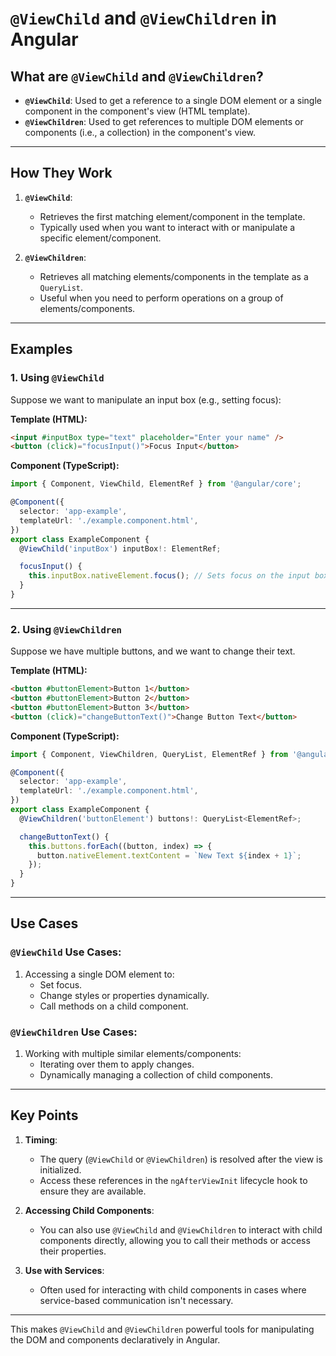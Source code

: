 
# `@ViewChild` and `@ViewChildren` in Angular

## What are `@ViewChild` and `@ViewChildren`?

- **`@ViewChild`**: Used to get a reference to a single DOM element or a single component in the component's view (HTML template).
- **`@ViewChildren`**: Used to get references to multiple DOM elements or components (i.e., a collection) in the component's view.

---

## How They Work

1. **`@ViewChild`**:
   - Retrieves the first matching element/component in the template.
   - Typically used when you want to interact with or manipulate a specific element/component.

2. **`@ViewChildren`**:
   - Retrieves all matching elements/components in the template as a `QueryList`.
   - Useful when you need to perform operations on a group of elements/components.

---

## Examples

### 1. Using `@ViewChild`
Suppose we want to manipulate an input box (e.g., setting focus):

**Template (HTML):**
```html
<input #inputBox type="text" placeholder="Enter your name" />
<button (click)="focusInput()">Focus Input</button>
```

**Component (TypeScript):**
```typescript
import { Component, ViewChild, ElementRef } from '@angular/core';

@Component({
  selector: 'app-example',
  templateUrl: './example.component.html',
})
export class ExampleComponent {
  @ViewChild('inputBox') inputBox!: ElementRef;

  focusInput() {
    this.inputBox.nativeElement.focus(); // Sets focus on the input box
  }
}
```

---

### 2. Using `@ViewChildren`
Suppose we have multiple buttons, and we want to change their text.

**Template (HTML):**
```html
<button #buttonElement>Button 1</button>
<button #buttonElement>Button 2</button>
<button #buttonElement>Button 3</button>
<button (click)="changeButtonText()">Change Button Text</button>
```

**Component (TypeScript):**
```typescript
import { Component, ViewChildren, QueryList, ElementRef } from '@angular/core';

@Component({
  selector: 'app-example',
  templateUrl: './example.component.html',
})
export class ExampleComponent {
  @ViewChildren('buttonElement') buttons!: QueryList<ElementRef>;

  changeButtonText() {
    this.buttons.forEach((button, index) => {
      button.nativeElement.textContent = `New Text ${index + 1}`;
    });
  }
}
```

---

## Use Cases

### `@ViewChild` Use Cases:
1. Accessing a single DOM element to:
   - Set focus.
   - Change styles or properties dynamically.
   - Call methods on a child component.

### `@ViewChildren` Use Cases:
1. Working with multiple similar elements/components:
   - Iterating over them to apply changes.
   - Dynamically managing a collection of child components.

---

## Key Points

1. **Timing**:
   - The query (`@ViewChild` or `@ViewChildren`) is resolved after the view is initialized.
   - Access these references in the `ngAfterViewInit` lifecycle hook to ensure they are available.

2. **Accessing Child Components**:
   - You can also use `@ViewChild` and `@ViewChildren` to interact with child components directly, allowing you to call their methods or access their properties.

3. **Use with Services**:
   - Often used for interacting with child components in cases where service-based communication isn't necessary.

---

This makes `@ViewChild` and `@ViewChildren` powerful tools for manipulating the DOM and components declaratively in Angular.

